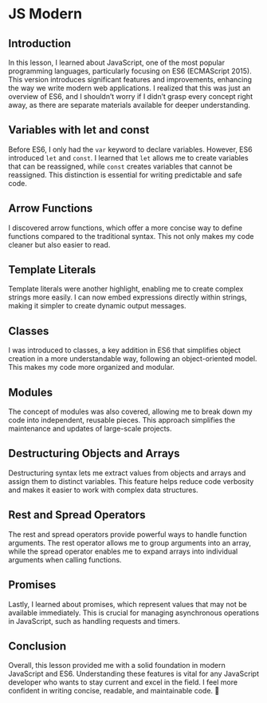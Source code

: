 # JS Modern

## Introduction
In this lesson, I learned about JavaScript, one of the most popular programming languages, particularly focusing on ES6 (ECMAScript 2015). This version introduces significant features and improvements, enhancing the way we write modern web applications. I realized that this was just an overview of ES6, and I shouldn’t worry if I didn’t grasp every concept right away, as there are separate materials available for deeper understanding.

## Variables with let and const
Before ES6, I only had the `var` keyword to declare variables. However, ES6 introduced `let` and `const`. I learned that `let` allows me to create variables that can be reassigned, while `const` creates variables that cannot be reassigned. This distinction is essential for writing predictable and safe code.

## Arrow Functions
I discovered arrow functions, which offer a more concise way to define functions compared to the traditional syntax. This not only makes my code cleaner but also easier to read.

## Template Literals
Template literals were another highlight, enabling me to create complex strings more easily. I can now embed expressions directly within strings, making it simpler to create dynamic output messages.

## Classes
I was introduced to classes, a key addition in ES6 that simplifies object creation in a more understandable way, following an object-oriented model. This makes my code more organized and modular.

## Modules
The concept of modules was also covered, allowing me to break down my code into independent, reusable pieces. This approach simplifies the maintenance and updates of large-scale projects.

## Destructuring Objects and Arrays
Destructuring syntax lets me extract values from objects and arrays and assign them to distinct variables. This feature helps reduce code verbosity and makes it easier to work with complex data structures.

## Rest and Spread Operators
The rest and spread operators provide powerful ways to handle function arguments. The rest operator allows me to group arguments into an array, while the spread operator enables me to expand arrays into individual arguments when calling functions.

## Promises
Lastly, I learned about promises, which represent values that may not be available immediately. This is crucial for managing asynchronous operations in JavaScript, such as handling requests and timers.

## Conclusion
Overall, this lesson provided me with a solid foundation in modern JavaScript and ES6. Understanding these features is vital for any JavaScript developer who wants to stay current and excel in the field. I feel more confident in writing concise, readable, and maintainable code. 🚀